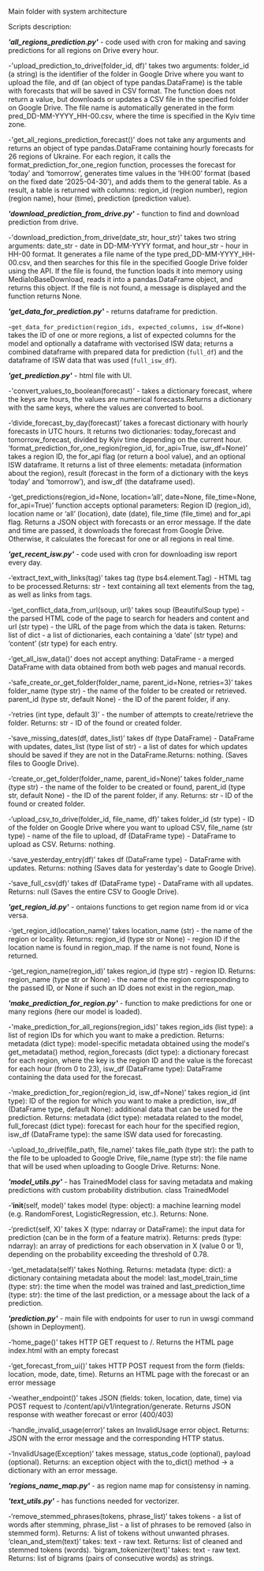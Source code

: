 Main folder with system architecture

Scripts description:

***'all_regions_prediction.py'*** - code used with cron for making and saving predictions for all regions on Drive every hour. 

  -'upload_prediction_to_drive(folder_id, df)' takes two arguments: folder_id (a string) is the identifier of the folder in Google Drive where you want to upload the file, and df (an object of type pandas.DataFrame) is the table with forecasts that will be saved in CSV format. The function does not return a value, but downloads or updates a CSV file in the specified folder on Google Drive. The file name is automatically generated in the form pred_DD-MM-YYYY_HH-00.csv, where the time is specified in the Kyiv time zone.
  
-'get_all_regions_prediction_forecast()' does not take any arguments and returns an object of type pandas.DataFrame containing hourly forecasts for 26 regions of Ukraine. For each region, it calls the format_prediction_for_one_region function, processes the forecast for ‘today’ and ‘tomorrow’, generates time values in the ‘HH:00’ format (based on the fixed date ‘2025-04-30’), and adds them to the general table. As a result, a table is returned with columns: region_id (region number), region (region name), hour (time), prediction (prediction value).

***'download_prediction_from_drive.py'*** - function to find and download prediction from drive.

-'download_prediction_from_drive(date_str, hour_str)' takes two string arguments: date_str - date in DD-MM-YYYY format, and hour_str - hour in HH-00 format. It generates a file name of the type pred_DD-MM-YYYY_HH-00.csv, and then searches for this file in the specified Google Drive folder using the API. If the file is found, the function loads it into memory using MediaIoBaseDownload, reads it into a pandas.DataFrame object, and returns this object. If the file is not found, a message is displayed and the function returns None.

***'get_data_for_prediction.py'*** - returns dataframe for prediction.

-`get_data_for_prediction(region_ids, expected_columns, isw_df=None)` takes the ID of one or more regions, a list of expected columns for the model and optionally a dataframe with vectorised ISW data; returns a combined dataframe with prepared data for prediction (`full_df`) and the dataframe of ISW data that was used (`full_isw_df`).

***'get_prediction.py'*** - html file with UI.

-'convert_values_to_boolean(forecast)' - takes a dictionary forecast, where the keys are hours, the values are numerical forecasts.Returns a dictionary with the same keys, where the values are converted to bool.

-‘divide_forecast_by_day(forecast)’ takes a forecast dictionary with hourly forecasts in UTC hours. It returns two dictionaries: today_forecast and tomorrow_forecast, divided by Kyiv time depending on the current hour.
‘format_prediction_for_one_region(region_id, for_api=True, isw_df=None)’ takes a region ID, the for_api flag (or return a bool value), and an optional ISW dataframe. It returns a list of three elements: metadata (information about the region), result (forecast in the form of a dictionary with the keys ‘today’ and ‘tomorrow’), and isw_df (the dataframe used).

-‘get_predictions(region_id=None, location=’all‘, date=None, file_time=None, for_api=True)’ function accepts optional parameters: Region ID (region_id), location name or ‘all’ (location), date (date), file_time (file_time) and for_api flag. Returns a JSON object with forecasts or an error message. If the date and time are passed, it downloads the forecast from Google Drive. Otherwise, it calculates the forecast for one or all regions in real time.

***'get_recent_isw.py'*** - code used with cron for downloading isw report every day.

-‘extract_text_with_links(tag)’ takes tag (type bs4.element.Tag) - HTML tag to be processed.Returns: str - text containing all text elements from the tag, as well as links from <a> tags.

-‘get_conflict_data_from_url(soup, url)’ takes soup (BeautifulSoup type) - the parsed HTML code of the page to search for headers and content and url (str type) - the URL of the page from which the data is taken. Returns: list of dict - a list of dictionaries, each containing a ‘date’ (str type) and ‘content’ (str type) for each entry.

-‘get_all_isw_data()’ does not accept anything: DataFrame - a merged DataFrame with data obtained from both web pages and manual records.

-‘safe_create_or_get_folder(folder_name, parent_id=None, retries=3)’ takes folder_name (type str) - the name of the folder to be created or retrieved. parent_id (type str, default None) - the ID of the parent folder, if any.

-‘retries (int type, default 3)’ - the number of attempts to create/retrieve the folder. Returns: str - ID of the found or created folder.

-‘save_missing_dates(df, dates_list)’ takes df (type DataFrame) - DataFrame with updates, dates_list (type list of str) - a list of dates for which updates should be saved if they are not in the DataFrame.Returns: nothing. (Saves files to Google Drive).

-‘create_or_get_folder(folder_name, parent_id=None)’  takes folder_name (type str) - the name of the folder to be created or found, parent_id (type str, default None) - the ID of the parent folder, if any. Returns: str - ID of the found or created folder.

-‘upload_csv_to_drive(folder_id, file_name, df)’ takes folder_id (str type) - ID of the folder on Google Drive where you want to upload CSV, file_name (str type) - name of the file to upload, df (DataFrame type) - DataFrame to upload as CSV. Returns: nothing.

-‘save_yesterday_entry(df)’ takes df (DataFrame type) - DataFrame with updates. Returns: nothing (Saves data for yesterday's date to Google Drive).

-‘save_full_csv(df)’ takes df (DataFrame type) - DataFrame with all updates.  Returns: null (Saves the entire CSV to Google Drive).

***'get_region_id.py'*** - ontaions functions to get region name from id or vica versa.

-‘get_region_id(location_name)’ takes location_name (str) - the name of the region or locality. Returns: region_id (type str or None) - region ID if the location name is found in region_map. If the name is not found, None is returned.

-‘get_region_name(region_id)’ takes region_id (type str) - region ID. Returns: region_name (type str or None) - the name of the region corresponding to the passed ID, or None if such an ID does not exist in the region_map.

***'make_prediction_for_region.py'*** - function to make predictions for one or many regions (here our model is loaded).

-'make_prediction_for_all_regions(region_ids)' takes region_ids (list type): a list of region IDs for which you want to make a prediction. Returns: metadata (dict type): model-specific metadata obtained using the model's get_metadata() method, region_forecasts (dict type): a dictionary forecast for each region, where the key is the region ID and the value is the forecast for each hour (from 0 to 23), isw_df (DataFrame type):  DataFrame containing the data used for the forecast.

-‘make_prediction_for_region(region_id, isw_df=None)’ takes region_id (int type): ID of the region for which you want to make a prediction, isw_df (DataFrame type, default None): additional data that can be used for the prediction.  Returns: metadata (dict type): metadata related to the model, full_forecast (dict type): forecast for each hour for the specified region, isw_df (DataFrame type): the same ISW data used for forecasting.

-‘upload_to_drive(file_path, file_name)’ takes file_path (type str): the path to the file to be uploaded to Google Drive, file_name (type str): the file name that will be used when uploading to Google Drive.  Returns: None.

***'model_utils.py'*** - has TrainedModel class for saving metadata and making predictions with custom probability distribution.
class TrainedModel

-‘__init__(self, model)’ takes model (type: object): a machine learning model (e.g. RandomForest, LogisticRegression, etc.). Returns: None.

-‘predict(self, X)’ takes X (type: ndarray or DataFrame): the input data for prediction (can be in the form of a feature matrix). Returns: preds (type: ndarray): an array of predictions for each observation in X (value 0 or 1), depending on the probability exceeding the threshold of 0.78.

-‘get_metadata(self)’ takes Nothing. Returns: metadata (type: dict): a dictionary containing metadata about the model: last_model_train_time (type: str): the time when the model was trained and last_prediction_time (type: str): the time of the last prediction, or a message about the lack of a prediction.

***'prediction.py'*** - main file with endpoints for user to run in uwsgi command (shown in Deployment).

-‘home_page()’ takes HTTP GET request to /. Returns the HTML page index.html with an empty forecast

-‘get_forecast_from_ui()’ takes HTTP POST request from the form (fields: location, mode, date, time). Returns an HTML page with the forecast or an error message

-‘weather_endpoint()’ takes JSON (fields: token, location, date, time) via POST request to /content/api/v1/integration/generate. Returns JSON response with weather forecast or error (400/403)

-‘handle_invalid_usage(error)’ takes  an InvalidUsage error object. Returns: JSON with the error message and the corresponding HTTP status.

-‘InvalidUsage(Exception)’ takes message, status_code (optional), payload (optional). Returns: an exception object with the to_dict() method → a dictionary with an error message.

***'regions_name_map.py'*** - as region name map for consistensy in naming.

***'text_utils.py'*** - has functions needed for vectorizer.

-‘remove_stemmed_phrases(tokens, phrase_list)’ takes tokens - a list of words after stemming, phrase_list - a list of phrases to be removed (also in stemmed form). Returns: A list of tokens without unwanted phrases.
‘clean_and_stem(text)’ takes: text - raw text. Returns: list of cleaned and stemmed tokens (words).
‘bigram_tokenizer(text)’ takes: text - raw text. Returns: list of bigrams (pairs of consecutive words) as strings.
